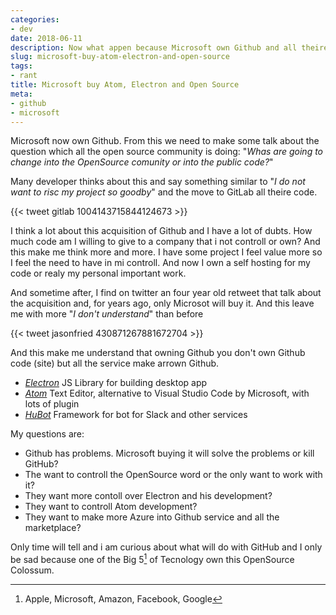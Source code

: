```yaml
---
categories:
- dev
date: 2018-06-11
description: Now what appen because Microsoft own Github and all theire project?
slug: microsoft-buy-atom-electron-and-open-source
tags:
- rant
title: Microsoft buy Atom, Electron and Open Source
meta:
- github
- microsoft
---
```


Microsoft now own Github. From this we need to make some talk about the question which all the open source community is doing: "_Whas are going to change into the OpenSource comunity or into the public code?_"

Many developer thinks about this and say something similar to "_I do not want to risc my project so goodby_" and the move to GitLab all theire code.

{{< tweet gitlab 1004143715844124673 >}}

I think a lot about this acquisition of Github and I have a lot of dubts. How much code am I willing to give to a company that i not controll or own?
And this make me think more and more. I have some project I feel value more so I feel the need to have in mi controll.
And now I own a self hosting for my code or realy my personal important work.

And sometime after, I find on twitter an four year old retweet that talk about the acquisition and, for years ago, only Microsot will buy it. And this leave me with more "_I don't understand_" than before

{{< tweet jasonfried 430871267881672704 >}}

And this make me understand that owning Github you don't own Github code (site) but all the service make arrown Github.

- [_Electron_](https://electronjs.org) JS Library for building desktop app
- [_Atom_](https://atom.io) Text Editor, alternative to Visual Studio Code by Microsoft, with lots of plugin
- [_HuBot_](https://hubot.github.com) Framework for bot for Slack and other services

My questions are:

- Github has problems. Microsoft buying it will solve the problems or kill GitHub?
- The want to controll the OpenSource word or the only want to work with it?
- They want more contoll over Electron and his development?
- They want to controll Atom development?
- They want to make more Azure into Github service and all the marketplace?

Only time will tell and i am curious about what will do with GitHub and I only be sad because one of the Big 5[^1] of Tecnology own this OpenSource Colossum.

[^1]: Apple, Microsoft, Amazon, Facebook, Google
